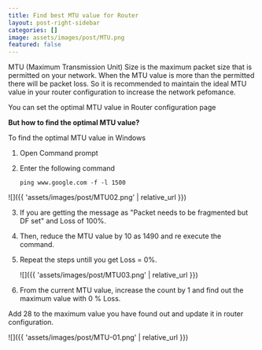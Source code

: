 ```yaml
---
title: Find best MTU value for Router
layout: post-right-sidebar
categories: []
image: assets/images/post/MTU.png
featured: false
---
```


MTU (Maximum Transmission Unit) Size is the maximum packet size that is permitted on your network. When the MTU value is more than the permitted there will be packet loss.
So it is recommended to maintain the ideal MTU value in your router configuration to increase the network pefomance.

You can set the optimal MTU value in Router configuration page

**But how to find the optimal MTU value?**

To find the optimal MTU value in Windows

1. Open Command prompt

2. Enter the following command
 
    ```
    ping www.google.com -f -l 1500
    ```
![]({{ 'assets/images/post/MTU02.png' | relative_url }})

3. If you are getting the message as "Packet needs to be fragmented but DF set" and Loss of 100%. 

4. Then, reduce the MTU value by 10 as 1490 and re execute the command.

5. Repeat the steps untill you get Loss = 0%.

	![]({{ 'assets/images/post/MTU03.png' | relative_url }})

6. From the current MTU value, increase the count by 1 and find out the maximum value with 0 % Loss.

Add 28 to the maximum value you have found out and update it in router configuration.

![]({{ 'assets/images/post/MTU-01.png' | relative_url }})
